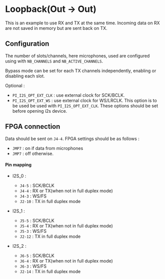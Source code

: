 # Loopback(Out -> Out)

This is an example to use RX and TX at the same time. Incoming data on RX are not saved in memory but are sent back on TX.

## Configuration

The number of slots/channels, here microphones, used are configured using with `NB_CHANNELS` and `NB_ACTIVE_CHANNELS`.

Bypass mode can be set for each TX channels independently, enabling or disabling each slot.

Optional :
* `PI_I2S_OPT_EXT_CLK` : use external clock for SCK/BCLK.
* `PI_I2S_OPT_EXT_WS` : use external clock for WS/LRCLK. This option is to be used be used with `PI_I2S_OPT_EXT_CLK`.
These options should be set before opening i2s device.

## FPGA connection

Data should be sent on `J4-4`. FPGA settings should be as follows :
  * `JMP7` : on if data from microphones
  * `JMP7` : off otherwise.

#### Pin mapping
* I2S_0 :
  * `J4-5` : SCK/BCLK
  * `J4-4` : RX or TX(when not in full duplex mode)
  * `J4-3` : WS/FS
  * `J2-10` : TX in full duplex mode

* I2S_1 :
  * `J5-5` : SCK/BCLK
  * `J5-4` : RX or TX(when not in full duplex mode)
  * `J5-3` : WS/FS
  * `J2-12` : TX in full duplex mode

* I2S_2 :
   * `J6-5` : SCK/BCLK
   * `J6-4` : RX or TX(when not in full duplex mode)
   * `J6-3` : WS/FS
   * `J2-14` : TX in full duplex mode
